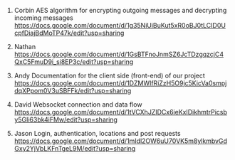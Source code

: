 1. Corbin
  AES algorithm for encrypting outgoing messages and decrypting incoming messages
  https://docs.google.com/document/d/1g35NiUiBuKut5xR0oBJ0tLCID0UcpfDiajBdMoTP47k/edit?usp=sharing

2. Nathan
https://docs.google.com/document/d/1GsBTFnoJnmSZ6JcTDzgqzcjC4QxC5FmuD9i_si8EP3c/edit?usp=sharing

3. Andy
  Documentation for the client side (front-end) of our project
  https://docs.google.com/document/d/1DZMWIfRiZzH5O9jc5KicVa0smpjdqXPpom0V3uSBFFk/edit?usp=sharing

4. David
  Websocket connection and data flow
  https://docs.google.com/document/d/1tVCXhJZIDCx6ieKxIDikhmtrPicsby5GIi63bk4iFMw/edit?usp=sharing

5. Jason
  Login, authentication, locations and post requests
  https://docs.google.com/document/d/1mIdl2OW6uU70VK5m8ylkmbvGdGxy2YjVbLKFnTgeL9M/edit?usp=sharing
